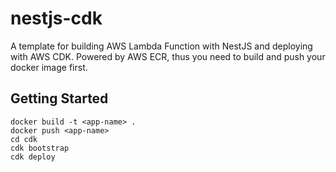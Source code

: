 # nestjs-cdk

A template for building AWS Lambda Function with NestJS and deploying with AWS CDK.
Powered by AWS ECR, thus you need to build and push your docker image first.

## Getting Started

```
docker build -t <app-name> .
docker push <app-name>
cd cdk
cdk bootstrap
cdk deploy
```